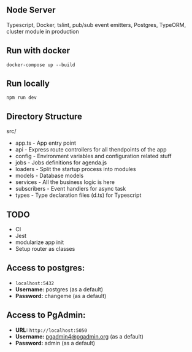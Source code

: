 ## Node Server 

Typescript, Docker, tslint, pub/sub event emitters, Postgres, TypeORM, cluster module in production

## Run with docker

`docker-compose up --build`

## Run locally

`npm run dev`



## Directory Structure

src/
* app.ts          - App entry point
* api             - Express route controllers for all thendpoints of the app
* config          - Environment variables and configuration related stuff
* jobs            - Jobs definitions for agenda.js
* loaders         - Split the startup process into modules
* models          - Database models
* services        - All the business logic is here
* subscribers     - Event handlers for async task
* types           - Type declaration files (d.ts) for Typescript

## TODO
* CI
* Jest
* modularize app init
* Setup router as classes

## Access to postgres: 
* `localhost:5432`
* **Username:** postgres (as a default)
* **Password:** changeme (as a default)

## Access to PgAdmin: 
* **URL:** `http://localhost:5050`
* **Username:** pgadmin4@pgadmin.org (as a default)
* **Password:** admin (as a default)